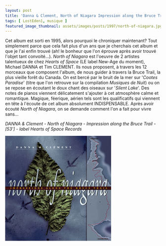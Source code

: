 ```yaml
---
layout: post
title: 'Danna & Clement, North of Niagara Impression along the Bruce Trail'
tags: [ LostEden1, musique ]
featured_image_thumbnail: assets/images/posts/1997/north-of-niagara.jpg
---
```


Cet album est sorti en 1995, alors pourquoi le chroniquer maintenant? Tout simplement parce que cela fait plus d'un ans que je cherchais cet album et que je l'ai enfin trouvé (ah! le bonheur que l'on éprouve après avoir trouvé l'objet tant convoité...). *North of Niagara* est l'oeuvre de 2 artistes talentueux de chez *Hearts of Space* (LE label New-Age du moment), Michael DANNA et Tim CLEMENT. Ils nous proposent, à travers les 12 morceaux que composent l'album, de nous guider à travers la Bruce Trail, la plus vieille forêt du Canada. On est bercé par le bruit de la mer sur '*Cootes Paradise*' (titre que l'on retrouve sur la compilation *Musiques de Nuit*) ou on se repose en écoutant le doux chant des oiseaux sur '*Silent Lake*'. Des notes de pianos viennent délicatement s'ajouter à cet atmosphère calme et romantique. Magique, féerique, aérien tels sont les qualificatifs qui viennent en tête à l'écoute de cet album absolument INDISPENSABLE. Après avoir écouté *North of Niagara*, on se demande comment l'on a fait pour vivre sans...

*DANNA & Clement - North of Niagara - Impression along the Bruce Trail - [53'] - label Hearts of Space Records*

![Danna & Clement, North of Niagara Impression along the Bruce Trail](assets/images/posts/1997/north-of-niagara.jpg) 